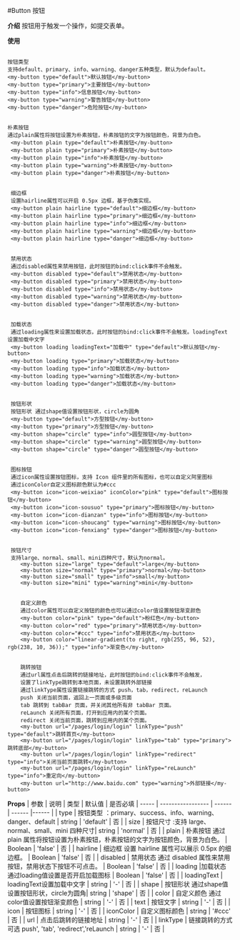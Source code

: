 #Button 按钮 

**介绍**
按钮用于触发一个操作，如提交表单。

**使用**

```

按钮类型
支持default、primary、info、warning、danger五种类型，默认为default。
<my-button type="default">默认按钮</my-button>
<my-button type="primary">主要按钮</my-button>
<my-button type="info">信息按钮</my-button>
<my-button type="warning">警告按钮</my-button>
<my-button type="danger">危险按钮</my-button>
 
 
朴素按钮
通过plain属性将按钮设置为朴素按钮，朴素按钮的文字为按钮颜色，背景为白色。
 <my-button plain type="default">朴素按钮</my-button>
 <my-button plain type="primary">朴素按钮</my-button>
 <my-button plain type="info">朴素按钮</my-button>
 <my-button plain type="warning">朴素按钮</my-button>
 <my-button plain type="danger">朴素按钮</my-button>
 
 
 细边框
 设置hairline属性可以开启 0.5px 边框，基于伪类实现。
 <my-button plain hairline type="default">细边框</my-button>
 <my-button plain hairline type="primary">细边框</my-button>
 <my-button plain hairline type="info">细边框</my-button>
 <my-button plain hairline type="warning">细边框</my-button>
 <my-button plain hairline type="danger">细边框</my-button>
 
 
 禁用状态
 通过disabled属性来禁用按钮，此时按钮的bind:click事件不会触发。
 <my-button disabled type="default">禁用状态</my-button>
 <my-button disabled type="primary">禁用状态</my-button>
 <my-button disabled type="info">禁用状态</my-button>
 <my-button disabled type="warning">禁用状态</my-button>
 <my-button disabled type="danger">禁用状态</my-button>
 
 
 加载状态
 通过loading属性来设置加载状态，此时按钮的bind:click事件不会触发。loadingText设置加载中文字
 <my-button loading loadingText="加载中" type="default">默认按钮</my-button>
 <my-button loading type="primary">加载状态</my-button>
 <my-button loading type="info">加载状态</my-button>
 <my-button loading type="warning">加载状态</my-button>
 <my-button loading type="danger">加载状态</my-button>
 
 
 按钮形状
 按钮形状 通过shape值设置按钮形状，circle为圆角
 <my-button type="default">方型按钮</my-button>
 <my-button type="primary">方型按钮</my-button>
 <my-button shape="circle" type="info">圆型按钮</my-button>
 <my-button shape="circle" type="warning">圆型按钮</my-button>
 <my-button shape="circle" type="danger">圆型按钮</my-button>
 
 
 图标按钮
 通过icon属性设置按钮图标，支持 Icon 组件里的所有图标，也可以自定义阿里图标 
 通过iconColor自定义图标颜色默认为#ccc
 <my-button icon="icon-weixiao" iconColor="pink" type="default">图标按钮</my-button>
 <my-button icon="icon-sousuo" type="primary">图标按钮</my-button>
 <my-button icon="icon-dianzan" type="info">图标按钮</my-button>
 <my-button icon="icon-shoucang" type="warning">图标按钮</my-button>
 <my-button icon="icon-fenxiang" type="danger">图标按钮</my-button>
 
 
 按钮尺寸
 支持large、normal、small、mini四种尺寸，默认为normal。
	<my-button size="large" type="default">large</my-button>
	<my-button size="normal" type="primary">normal</my-button>
	<my-button size="small" type="info">small</my-button>
	<my-button size="mini" type="warning">mini</my-button>
	
	
	自定义颜色
	通过color属性可以自定义按钮的颜色也可以通过color值设置按钮渐变颜色
	<my-button color="pink" type="default">粉红色</my-button>
	<my-button color="red" type="primary">禁用状态</my-button>
	<my-button color="#ccc" type="info">禁用状态</my-button>
	<my-button color="linear-gradient(to right, rgb(255, 96, 52), rgb(238, 10, 36));" type="info">渐变色</my-button>
	
	
	跳转按钮 
	通过url属性点击后跳转的链接地址，此时按钮的bind:click事件不会触发，
	设置了linkType跳转到本地页面，未设置跳转外部链接
	通过linkType属性设置链接跳转的方式 push，tab，redirect，reLaunch
	push 关闭当前页面，返回上一页面或多级页面
	tab 跳转到 tabBar 页面，并关闭其他所有非 tabBar 页面。 
	reLaunch 关闭所有页面，打开到应用内的某个页面。 
	redirect 关闭当前页面，跳转到应用内的某个页面。
	<my-button url="/pages/login/login" linkType="push" type="default">跳转首页</my-button>
	<my-button url="/pages/login/login" linkType="tab" type="primary">跳转底部</my-button>
	<my-button url="/pages/login/login" linkType="redirect" type="info">关闭当前页面跳转</my-button>
	<my-button url="/pages/login/login" linkType="reLaunch" type="info">重定向</my-button>
	<my-button url="http://www.baidu.com" type="warning">外部链接</my-button>
```

**Props**
| 参数 | 说明 | 类型 | 默认值 | 是否必填
| ----- | ----------------- | ------ | ------ |------ |
| type | 按钮类型 ：primary、success、info、warning、danger、default  | string | 'default' | 否 |
| size | 按钮尺寸 :支持 large、normal、small、mini 四种尺寸| string | 'normal' | 否 |
| plain | 朴素按钮 通过 plain 属性将按钮设置为朴素按钮，朴素按钮的文字为按钮颜色，背景为白色。 | Boolean | 'false' | 否 |
| hairline | 细边框 设置 hairline 属性可以展示 0.5px 的细边框。  | Boolean | 'false' | 否 |
| disabled | 禁用状态 通过 disabled 属性来禁用按钮，禁用状态下按钮不可点击。  | Boolean | 'false' | 否 |
| loading |加载状态 通过loading值设置是否开启加载图标 | Boolean | 'false' | 否 |
| loadingText | loadingText设置加载中文字 | string | '-' | 否 |
| shape | 按钮形状 通过shape值设置按钮形状，circle为圆角| string | 'shape' | 否 |
| color | 自定义颜色 通过color值设置按钮渐变颜色 | string | '-' | 否 |
| text | 按钮文字 | string | '-' | 否 |
| icon | 按钮图标 | string | '-' | 否 |
| iconColor | 自定义图标颜色 | string | '#ccc' | 否 |
| url | 点击后跳转的链接地址 | string | '-' | 否 |
| linkType | 链接跳转的方式 可选 push', 'tab', 'redirect','reLaunch | string | '-' | 否 |
